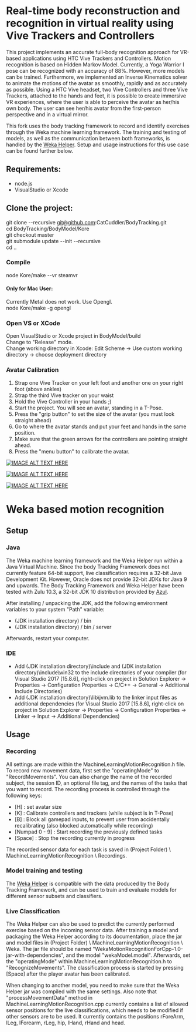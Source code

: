 
# Real-time body reconstruction and recognition in virtual reality using Vive Trackers and Controllers

This project implements an accurate full-body recognition approach for VR-based applications using HTC Vive Trackers and Controllers. Motion recognition is based on Hidden Markov Model. Currently, a Yoga Warrior I pose can be recognized with an accuracy of 88%. However, more models can be trained. Furthermore, we implemented an Inverse Kinematics solver to animate the motions of the avatar as smoothly, rapidly and as accurately as possible. Using a HTC Vive headset, two Vive Controllers and three Vive Trackers, attached to the hands and feet, it is possible to create immersive VR experiences, where the user is able to perceive the avatar as her/his own body. The user can see her/his avatar from the first-person perspective and in a virtual mirror.

This fork uses the body tracking framework to record and identify exercises through the Weka machine learning framework. The training and testing of models, as well as the communication between both frameworks, is handled by the [Weka Helper](https://github.com/riruroman/WekaHelper). Setup and usage instructions for this use case can be found further below.

## Requirements:
- node.js
- VisualStudio or Xcode

## Clone the project:
git clone --recursive git@github.com:CatCuddler/BodyTracking.git <br />
cd BodyTracking/BodyModel/Kore <br />
git checkout master <br />
git submodule update --init --recursive <br />
cd .. <br />

### Compile
node Kore/make --vr steamvr

#### Only for Mac User:
Currently Metal does not work. Use Opengl. <br />
node Kore/make -g opengl

### Open VS or XCode
Open VisualStudio or Xcode project in BodyModel/build <br />
Change to "Release" mode. <br />
Change working directory in Xcode: Edit Scheme -> Use custom working directory -> choose deployment directory


### Avatar Calibration
1. Strap one Vive Tracker on your left foot and another one on your right foot (above ankles)
2. Strap the third Vive tracker on your waist
3. Hold the Vive Controller in your hands ;)
4. Start the project. You will see an avatar, standing in a T-Pose.
5. Press the "grip button" to set the size of the avatar (you must look straight ahead)
6. Go to where the avatar stands and put your feet and hands in the same position.
7. Make sure that the green arrows for the controllers are pointing straight ahead.
8. Press the "menu button" to calibrate the avatar.

[![IMAGE ALT TEXT HERE](https://img.youtube.com/vi/x4SS8_-XY38/0.jpg)](https://youtu.be/x4SS8_-XY38)

[![IMAGE ALT TEXT HERE](https://img.youtube.com/vi/F6yFdpnhhoo/0.jpg)](https://youtu.be/F6yFdpnhhoo)

[![IMAGE ALT TEXT HERE](https://img.youtube.com/vi/q-yKLtrTodA/0.jpg)](https://youtu.be/q-yKLtrTodA)


# Weka based motion recognition

## Setup

### Java

The Weka machine learning framework and the Weka Helper run within a Java Virtual Machine. Since the body Tracking Framework does not currently feature 64-bit support, live classification requires a 32-bit Java Development Kit. However, Oracle does not provide 32-bit JDKs for Java 9 and upwards. The Body Tracking Framework and Weka Helper have been tested with Zulu 10.3, a 32-bit JDK 10 distribution provided by [Azul](https://www.azul.com/downloads/zulu/).

After installing / unpacking the JDK, add the following environment variables to your system "Path" variable:

- (JDK installation directory) / bin
- (JDK installation directory) / bin / server

Afterwards, restart your computer.

### IDE

- Add (JDK installation directory)\include and (JDK installation directory)\include\win32 to the include directories of your compiler
(for Visual Studio 2017 [15.8.6], right-click on project in Solution Explorer -> Properties -> Configuration Properties -> C/C++ -> General -> Additional Include Directories)
- Add (JDK installation directory)\lib\jvm.lib to the linker input files as additional dependencies
(for Visual Studio 2017 [15.8.6], right-click on project in Solution Explorer -> Properties -> Configuration Properties -> Linker -> Input -> Additional Dependencies)

## Usage

### Recording

All settings are made within the MachineLearningMotionRecognition.h file. To record new movement data, first set the "operatingMode" to "RecordMovements". You can also change the name of the recorded subject, the session ID, an optional file tag, and the names of the tasks that you want to record. The recording process is controlled through the following keys:

- [H] : set avatar size 
- [K] : Calibrate controllers and trackers (while subject is in T-Pose)
- [B] : Block all gamepad inputs, to prevent user from accidentally recalibrating (also blocked automatically while recording)
- [Numpad 0 - 9] : Start recording the previously defined tasks
- [Space] : Stop the recording currently in progress

The recorded sensor data for each task is saved in 
(Project Folder) \ MachineLearningMotionRecognition \ Recordings.

### Model training and testing
The [Weka Helper](https://github.com/riruroman/WekaHelper) is compatible with the data produced by the Body Tracking Framework, and can be used to train and evaluate models for different sensor subsets and classifiers.

### Live Classification
The Weka Helper can also be used to predict the currently performed exercise based on the incoming sensor data. After training a model and packaging the Weka Helper according to its documentation, place the jar and model files in (Project Folder) \ MachineLearningMotionRecognition \ Weka. The jar file should be named "WekaMotionRecognitionForCpp-1.0-jar-with-dependencies", and the model "wekaModel.model". Afterwards, set the "operatingMode" within MachineLearningMotionRecognition.h to "RecognizeMovements". The classification process is started by pressing [Space] after the player avatar has been calibrated. 

When changing to another model, you need to make sure that the Weka Helper jar was compiled with the same settings. Also note that "processMovementData" method in MachineLearningMotionRecognition.cpp currently contains a list of allowed sensor positions for the live classifications, which needs to be modified if other sensors are to be used. It currently contains the positions rForeArm, lLeg, lForearm, rLeg, hip, lHand, rHand and head.